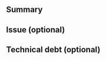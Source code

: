 ## Summary

<!-- What feature, enhancement, or fix does the PR provide? If more than one, please open separate PRs. If a PR is a work in progress, mark it as "draft". -->

## Issue (optional)

<!-- If a related issue exists, please link it here. If it doesn't, and this is
a bug fix, please add instructions on how to reproduce the bug here. -->

## Technical debt (optional)

<!-- If the change introduces technical debt, please mention it here. -->

